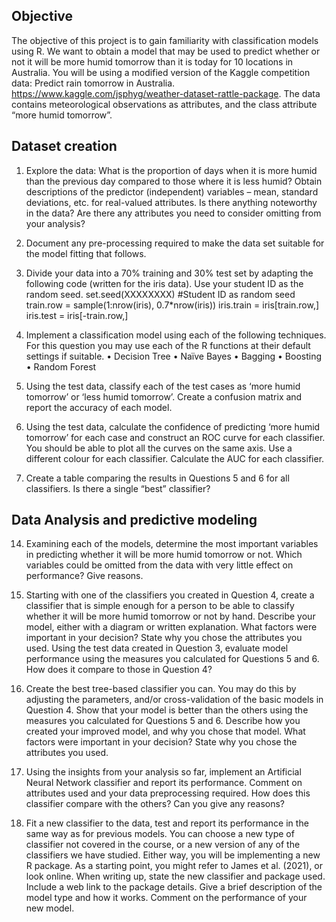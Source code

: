 ## Objective 
The objective of this project is to gain familiarity with classification models using R.
We want to obtain a model that may be used to predict whether or not it will be more humid
tomorrow than it is today for 10 locations in Australia.
You will be using a modified version of the Kaggle competition data: Predict rain tomorrow in
Australia. https://www.kaggle.com/jsphyg/weather-dataset-rattle-package. The data contains
meteorological observations as attributes, and the class attribute “more humid tomorrow”. 

## Dataset creation

1. Explore the data: What is the proportion of days when it is more humid than the previous
day compared to those where it is less humid? Obtain descriptions of the predictor
(independent) variables – mean, standard deviations, etc. for real-valued attributes. Is
there anything noteworthy in the data? Are there any attributes you need to consider
omitting from your analysis?

3. Document any pre-processing required to make the data set suitable for the model fitting
that follows.

5. Divide your data into a 70% training and 30% test set by adapting the following code
(written for the iris data). Use your student ID as the random seed.
set.seed(XXXXXXXX) #Student ID as random seed
train.row = sample(1:nrow(iris), 0.7*nrow(iris))
iris.train = iris[train.row,]
iris.test = iris[-train.row,]

7. Implement a classification model using each of the following techniques. For this question
you may use each of the R functions at their default settings if suitable.
• Decision Tree
• Naïve Bayes
• Bagging
• Boosting
• Random Forest

9. Using the test data, classify each of the test cases as ‘more humid tomorrow’ or ‘less
humid tomorrow’. Create a confusion matrix and report the accuracy of each model.
10. Using the test data, calculate the confidence of predicting ‘more humid tomorrow’ for
each case and construct an ROC curve for each classifier. You should be able to plot all the
curves on the same axis. Use a different colour for each classifier. Calculate the AUC for
each classifier.

12. Create a table comparing the results in Questions 5 and 6 for all classifiers. Is there a
single “best” classifier?

## Data Analysis and predictive modeling
14. Examining each of the models, determine the most important variables in predicting
whether it will be more humid tomorrow or not. Which variables could be omitted from
the data with very little effect on performance? Give reasons.

16. Starting with one of the classifiers you created in Question 4, create a classifier that is
simple enough for a person to be able to classify whether it will be more humid tomorrow
or not by hand. Describe your model, either with a diagram or written explanation. What
factors were important in your decision? State why you chose the attributes you used.
Using the test data created in Question 3, evaluate model performance using the
measures you calculated for Questions 5 and 6. How does it compare to those in Question
4? 

17. Create the best tree-based classifier you can. You may do this by adjusting the
parameters, and/or cross-validation of the basic models in Question 4. Show that your
model is better than the others using the measures you calculated for Questions 5 and 6.
Describe how you created your improved model, and why you chose that model. What
factors were important in your decision? State why you chose the attributes you used.

19. Using the insights from your analysis so far, implement an Artificial Neural Network
classifier and report its performance. Comment on attributes used and your data preprocessing required. How does this classifier compare with the others? Can you give any
reasons?

21. Fit a new classifier to the data, test and report its performance in the same way as for
previous models. You can choose a new type of classifier not covered in the course, or a
new version of any of the classifiers we have studied. Either way, you will be
implementing a new R package. As a starting point, you might refer to James et al. (2021),
or look online. When writing up, state the new classifier and package used. Include a web
link to the package details. Give a brief description of the model type and how it works.
Comment on the performance of your new model. 
